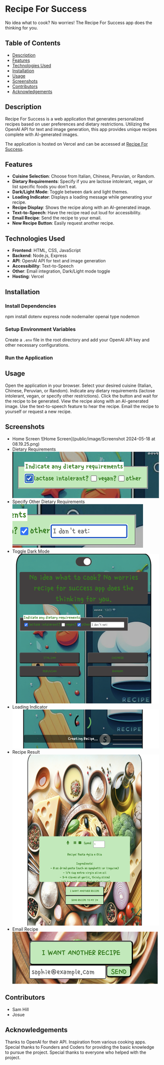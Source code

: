 # Recipe For Success

No idea what to cook? No worries! The Recipe For Success app does the thinking for you.

## Table of Contents

- [Description](#description)
- [Features](#features)
- [Technologies Used](#technologies-used)
- [Installation](#installation)
- [Usage](#usage)
- [Screenshots](#screenshots)
- [Contributors](#contributors)
- [Acknowledgements](#acknowledgements)

## Description

Recipe For Success is a web application that generates personalized recipes based on user preferences and dietary restrictions. Utilizing the OpenAI API for text and image generation, this app provides unique recipes complete with AI-generated images.

The application is hosted on Vercel and can be accessed at [Recipe For Success](https://recipe-for-success-iota.vercel.app/).

## Features

- **Cuisine Selection**: Choose from Italian, Chinese, Peruvian, or Random.
- **Dietary Requirements**: Specify if you are lactose intolerant, vegan, or list specific foods you don't eat.
- **Dark/Light Mode**: Toggle between dark and light themes.
- **Loading Indicator**: Displays a loading message while generating your recipe.
- **Recipe Display**: Shows the recipe along with an AI-generated image.
- **Text-to-Speech**: Have the recipe read out loud for accessibility.
- **Email Recipe**: Send the recipe to your email.
- **New Recipe Button**: Easily request another recipe.

## Technologies Used

- **Frontend**: HTML, CSS, JavaScript
- **Backend**: Node.js, Express
- **API**: OpenAI API for text and image generation
- **Accessibility**: Text-to-Speech
- **Other**: Email integration, Dark/Light mode toggle
- **Hosting**: Vercel

## Installation

### Install Dependencies

npm install dotenv express node nodemailer openai type nodemon

### Setup Environment Variables

Create a `.env` file in the root directory and add your OpenAI API key and other necessary configurations.

### Run the Application

## Usage

Open the application in your browser.
Select your desired cuisine (Italian, Chinese, Peruvian, or Random).
Indicate any dietary requirements (lactose intolerant, vegan, or specify other restrictions).
Click the button and wait for the recipe to be generated.
View the recipe along with an AI-generated image.
Use the text-to-speech feature to hear the recipe.
Email the recipe to yourself or request a new recipe.

## Screenshots

- Home Screen
  ![Home Screen](public/image/Screenshot 2024-05-18 at 08.19.25.png)
- Dietary Requirements
  ![Dietary Requirements](public/image/dietary.png)
- Specify Other Dietary Requirements
  ![Specify Other Dietart Requirements](public/image/other.png)
- Toggle Dark Mode
  ![Toggle Dark Mode](public/image/darkmode.png)
- Loading Indicator
  ![Loading Indicator](public/image/loading.png)
- Recipe Result
  ![Recipe Result](public/image/recipe.png)
- Email Recipe
  ![Email Recipe](public/image/email.png)

## Contributors

- Sam Hill
- Josue

## Acknowledgements

Thanks to OpenAI for their API.
Inspiration from various cooking apps.
Special thanks to Founders and Coders for providing the basic knowledge to pursue the project.
Special thanks to everyone who helped with the project.

```

```
